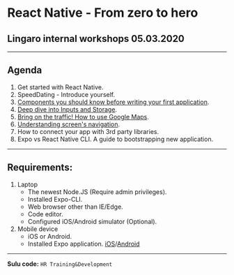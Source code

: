 # React Native - From zero to hero
## Lingaro internal workshops 05.03.2020
---

## Agenda

1) Get started with React Native.
2) SpeedDating - Introduce yourself.
3) [Components you should know before writing your first application](screens/3-basic-components/index.md).
4) [Deep dive into Inputs and Storage](screens/4-input-and-storage/README.md).
5) [Bring on the traffic! How to use Google Maps](screens/5-location/README.MD).
6) [Understanding screen's navigation](screens/6-basic-navigation/README.md).
7) How to connect your app with 3rd party libraries.
8) Expo vs React Native CLI. A guide to bootstrapping new application.
---
## Requirements:
1) Laptop
    * The newest Node.JS (Require admin privileges).
    * Installed Expo-CLI.
    * Web browser other than IE/Edge.
    * Code editor.
    * Configured iOS/Android simulator (Optional).
2) Mobile device
    * iOS or Android.
    * Installed Expo application. [iOS](https://apps.apple.com/app/apple-store/id982107779)/[Android](https://developer.android.com/studio)


--- 
__Sulu code:__ `HR Training&Development`
